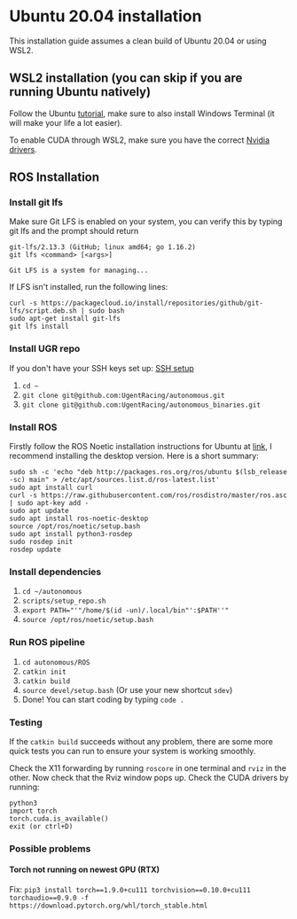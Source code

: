 # Ubuntu 20.04 installation
This installation guide assumes a clean build of Ubuntu 20.04 or using WSL2.

## WSL2 installation (you can skip if you are running Ubuntu natively)

Follow the Ubuntu [tutorial](https://ubuntu.com/tutorials/install-ubuntu-on-wsl2-on-windows-10#1-overview), make sure to also install Windows Terminal (it will make your life a lot easier).

To enable CUDA through WSL2, make sure you have the correct [Nvidia drivers](https://developer.nvidia.com/cuda/wsl/download).

## ROS Installation

### Install git lfs
Make sure Git LFS is enabled on your system, you can verify this by typing git lfs and the prompt should return
```
git-lfs/2.13.3 (GitHub; linux amd64; go 1.16.2)  
git lfs <command> [<args>]  
  
Git LFS is a system for managing...
```

If LFS isn't installed, run the following lines:
```
curl -s https://packagecloud.io/install/repositories/github/git-lfs/script.deb.sh | sudo bash
sudo apt-get install git-lfs
git lfs install
```

### Install UGR repo
If you don't have your SSH keys set up: [SSH setup](https://docs.github.com/en/github/authenticating-to-github/connecting-to-github-with-ssh/generating-a-new-ssh-key-and-adding-it-to-the-ssh-agent)

1. `cd ~`
2. `git clone git@github.com:UgentRacing/autonomous.git`
3. `git clone git@github.com:UgentRacing/autonomous_binaries.git`

### Install ROS

Firstly follow the ROS Noetic installation instructions for Ubuntu at [link](http://wiki.ros.org/noetic/Installation/Ubuntu), I recommend installing the desktop version. Here is a short summary:

```
sudo sh -c 'echo "deb http://packages.ros.org/ros/ubuntu $(lsb_release -sc) main" > /etc/apt/sources.list.d/ros-latest.list'
sudo apt install curl
curl -s https://raw.githubusercontent.com/ros/rosdistro/master/ros.asc | sudo apt-key add -
sudo apt update
sudo apt install ros-noetic-desktop
source /opt/ros/noetic/setup.bash
sudo apt install python3-rosdep
sudo rosdep init
rosdep update
```

### Install dependencies

1. `cd ~/autonomous`
2. `scripts/setup_repo.sh`
3. `export PATH="'"/home/$(id -un)/.local/bin"':$PATH''"`
4. `source /opt/ros/noetic/setup.bash`

### Run ROS pipeline

1. `cd autonomous/ROS`
2. `catkin init` 
3. `catkin build` 
4. `source devel/setup.bash` (Or use your new shortcut `sdev`)
6. Done! You can start coding by typing `code .`

### Testing

If the `catkin build` succeeds without any problem, there are some more quick tests you can run to ensure your system is working smoothly.

Check the X11 forwarding by running `roscore` in one terminal and `rviz` in the other. Now check that the Rviz window pops up.
Check the CUDA drivers by running:
```
python3
import torch
torch.cuda.is_available()
exit (or ctrl+D)
```

### Possible problems
#### Torch not running on newest GPU (RTX)
Fix: `pip3 install torch==1.9.0+cu111 torchvision==0.10.0+cu111 torchaudio==0.9.0 -f https://download.pytorch.org/whl/torch_stable.html`
